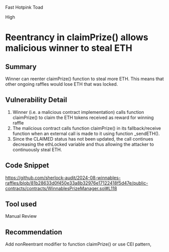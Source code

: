 Fast Hotpink Toad

High

# Reentrancy in claimPrize() allows malicious winner to steal ETH

## Summary

Winner can reenter claimPrize() function to steal more ETH. This means that other ongoing raffles would lose ETH that was locked.

## Vulnerability Detail

1. Winner (i.e. a malicious contract implementation) calls function claimPrize() to claim the ETH tokens received as reward for winning raffle
2. The malicious contract calls function claimPrize() in its fallback/receive function when an external call is made to it using function _sendETH().
3. Since the CLAIMED status has not been updated, the call continues decreasing the ethLocked variable and thus allowing the attacker to continuously steal ETH.

## Code Snippet

https://github.com/sherlock-audit/2024-08-winnables-raffles/blob/81b28633d0f450e33a8b32976e17122418f5d47e/public-contracts/contracts/WinnablesPrizeManager.sol#L118

## Tool used

Manual Review

## Recommendation
Add nonReentrant modifier to function claimPrize() or use CEI pattern,